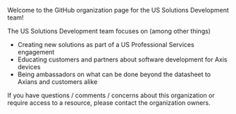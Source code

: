 Welcome to the GitHub organization page for the US Solutions Development team!

The US Solutions Development team focuses on (among other things)
* Creating new solutions as part of a US Professional Services engagement
* Educating customers and partners about software development for Axis devices
* Being ambassadors on what can be done beyond the datasheet to Axians and customers alike

If you have questions / comments / concerns about this organization or require access to a resource, please contact the organization owners.
